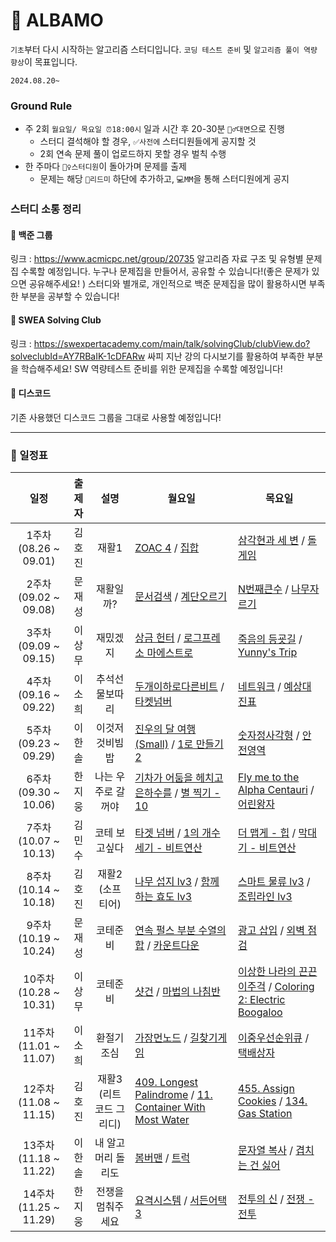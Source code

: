 # 🚗 ALBAMO

`기초`부터 다시 시작하는 알고리즘 스터디입니다. `코딩 테스트 준비` 및 `알고리즘 풀이 역량 향상`이 목표입니다.

`2024.08.20~`

### Ground Rule

- 주 2회 `월요일/ 목요일 ⏰18:00시` 일과 시간 후 20-30분 `🏃‍♂️대면`으로 진행
  - 스터디 결석해야 할 경우, `✅사전에` 스터디원들에게 공지할 것
  - 2회 연속 문제 풀이 업로드하지 못할 경우 벌칙 수행
- 한 주마다 `🙋‍♀️스터디원`이 돌아가며 문제를 출제
  - 문제는 해당 `📄리드미` 하단에 추가하고, `💻MM`을 통해 스터디원에게 공지

### 스터디 소통 정리

#### 🤖 백준 그룹

링크 : https://www.acmicpc.net/group/20735
알고리즘 자료 구조 및 유형별 문제집 수록할 예정입니다.
누구나 문제집을 만들어서, 공유할 수 있습니다!(좋은 문제가 있으면 공유해주세요! )
스터디와 별개로, 개인적으로 백준 문제집을 많이 활용하시면 부족한 부분을 공부할 수 있습니다!

#### 💙 SWEA Solving Club

링크 : https://swexpertacademy.com/main/talk/solvingClub/clubView.do?solveclubId=AY7RBaIK-1cDFARw
싸피 지난 강의 다시보기를 활용하여 부족한 부분을 학습해주세요!
SW 역량테스트 준비를 위한 문제집을 수록할 예정입니다!

#### 👾 디스코드

기존 사용했던 디스코드 그룹을 그대로 사용할 예정입니다!

---

### 📆 일정표

|        **일정**        | **출제자** |        **설명**         | **월요일**                                                                                                                                                                                                                                                                 | **목요일**                                                                                                                                                                                                                              |
| :--------------------: | :--------: | :---------------------: | -------------------------------------------------------------------------------------------------------------------------------------------------------------------------------------------------------------------------------------------------------------------------- | --------------------------------------------------------------------------------------------------------------------------------------------------------------------------------------------------------------------------------------- |
| 1주차 (08.26 ~ 09.01)  |   김호진   |          재활1          | [ZOAC 4](https://www.acmicpc.net/problem/23971) / [집합](https://www.acmicpc.net/problem/11723)                                                                                                                                                                            | [삼각현과 세 변](https://www.acmicpc.net/problem/5073) / [돌 게임](https://www.acmicpc.net/problem/9655)                                                                                                                                |
| 2주차 (09.02 ~ 09.08)  |   문재성   |        재활일까?        | [문서검색](https://www.acmicpc.net/problem/1543) / [계단오르기](https://www.acmicpc.net/problem/2579)                                                                                                                                                                      | [N번째큰수](https://www.acmicpc.net/problem/2075) / [나무자르기](https://www.acmicpc.net/problem/2805)                                                                                                                                  |
| 3주차 (09.09 ~ 09.15)  |   이상무   |        재밌겠지         | [상금 헌터](https://www.acmicpc.net/problem/15953) / [로그프레소 마에스트로](https://www.acmicpc.net/problem/31937)                                                                                                                                                        | [죽음의 등굣길](https://www.acmicpc.net/problem/31946) / [Yunny's Trip](https://www.acmicpc.net/problem/31885)                                                                                                                          |
| 4주차 (09.16 ~ 09.22)  |   이소희   |     추석선물보따리      | [두개이하로다른비트](https://school.programmers.co.kr/learn/courses/30/lessons/77885) / [타켓넘버](https://school.programmers.co.kr/learn/courses/30/lessons/43165)                                                                                                        | [네트워크](https://school.programmers.co.kr/learn/courses/30/lessons/43162) / [예상대진표](https://school.programmers.co.kr/learn/courses/30/lessons/12985)                                                                             |
| 5주차 (09.23 ~ 09.29)  |   이한솔   |     이것저것비빔밥      | [진우의 달 여행 (Small)](https://www.acmicpc.net/problem/17484) / [1로 만들기2](https://www.acmicpc.net/problem/12852)                                                                                                                                                     | [숫자정사각형](https://www.acmicpc.net/problem/1051) / [안전영역](https://www.acmicpc.net/problem/2468)                                                                                                                                 |
| 6주차 (09.30 ~ 10.06)  |   한지웅   |   나는 우주로 갈꺼야    | [기차가 어둠을 헤치고 은하수를](https://www.acmicpc.net/problem/15787) / [별 찍기 - 10](https://www.acmicpc.net/problem/2447)                                                                                                                                              | [Fly me to the Alpha Centauri](https://www.acmicpc.net/problem/1011) / [어린왕자](https://www.acmicpc.net/problem/1004)                                                                                                                 |
| 7주차 (10.07 ~ 10.13)  |   김민수   |      코테 보고싶다      | [타겟 넘버](https://school.programmers.co.kr/learn/courses/30/lessons/43165?language=python3) / [1의 개수 세기 - 비트연산](https://www.acmicpc.net/problem/9527)                                                                                                           | [더 맵게 - 힙](https://school.programmers.co.kr/learn/courses/30/lessons/42626) / [막대기 - 비트연산](https://www.acmicpc.net/problem/1094)                                                                                             |
| 8주차 (10.14 ~ 10.18)  |   김호진   |    재활2 (소프티어)     | [나무 섭지 lv3](https://softeer.ai/practice/7726) / [함께하는 효도 lv3](https://softeer.ai/practice/7727)                                                                                                                                                                  | [스마트 물류 lv3](https://softeer.ai/practice/6279) / [조립라인 lv3](https://softeer.ai/practice/6287)                                                                                                                                  |
| 9주차 (10.19 ~ 10.24)  |   문재성   |        코테준비         | [연속 펄스 부분 수열의 합](https://school.programmers.co.kr/learn/courses/30/lessons/161988) / [카운트다운](https://school.programmers.co.kr/learn/courses/30/lessons/131129)                                                                                              | [광고 삽입](https://school.programmers.co.kr/learn/courses/30/lessons/72414) / [외벽 점검](https://school.programmers.co.kr/learn/courses/30/lessons/60062)                                                                             |
| 10주차 (10.28 ~ 10.31) |   이상무   |        코테준비         | [샷건](https://www.acmicpc.net/problem/32371) / [마법의 나침반](https://www.acmicpc.net/problem/32372)                                                                                                                                                                     | [이상한 나라의 끈끈이주걱](https://www.acmicpc.net/problem/32247) / [Coloring 2: Electric Boogaloo](https://www.acmicpc.net/problem/32381)                                                                                              |
| 11주차 (11.01 ~ 11.07) |   이소희   |       환절기조심        | [가장먼노드](https://school.programmers.co.kr/learn/courses/30/lessons/49189) / [길찾기게임](https://school.programmers.co.kr/learn/courses/30/lessons/42892)                                                                                                              | [이중우선순위큐](https://school.programmers.co.kr/learn/courses/30/lessons/42628) / [택배상자](https://school.programmers.co.kr/learn/courses/30/lessons/131704)                                                                        |
| 12주차 (11.08 ~ 11.15) |   김호진   | 재활3 (리트코드 그리디) | [409. Longest Palindrome](https://leetcode.com/problems/longest-palindrome/description/?envType=problem-list-v2&envId=greedy) / [11. Container With Most Water](https://leetcode.com/problems/container-with-most-water/description/?envType=problem-list-v2&envId=greedy) | [455. Assign Cookies](https://leetcode.com/problems/assign-cookies/description/?envType=problem-list-v2&envId=greedy) / [134. Gas Station](https://leetcode.com/problems/gas-station/description/?envType=problem-list-v2&envId=greedy) |
| 13주차 (11.18 ~ 11.22) |   이한솔   | 내 알고머리 돌리도 | [봄버맨](https://www.acmicpc.net/problem/16918) / [트럭](https://www.acmicpc.net/problem/13335) | [문자열 복사](https://www.acmicpc.net/problem/2195) / [겹치는 건 싫어](https://www.acmicpc.net/problem/20922) |
| 14주차 (11.25 ~ 11.29) |   한지웅   | 전쟁을 멈춰주세요 | [요격시스템](https://school.programmers.co.kr/learn/courses/30/lessons/181188) / [서든어택3](https://www.acmicpc.net/problem/22993) | [전투의 신](https://www.acmicpc.net/problem/26595) / [전쟁 - 전투](https://www.acmicpc.net/problem/1303) |
